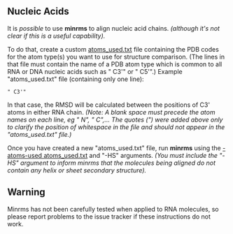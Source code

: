 ## Nucleic Acids

It is *possible* to use **minrms** to align nucleic acid chains.
*(although it's not clear if this is a useful capability).*

To do that, create a custom [atoms_used.txt](./share/README.md) file containing
the PDB codes for the atom type(s) you want to use for structure comparison.
(The lines in that file must contain the name of a PDB atom type
which is common to all RNA or DNA nucleic acids such as " C3'" or " C5'".)
Example "atoms_used.txt" file (containing only one line):
```
" C3'"
```
In that case, the RMSD will be calculated between the positions of C3' atoms
in either RNA chain.
*(Note:
A blank space must precede the atom names on each line, eg " N", " C",...
The quotes (") were added above only to clarify the position of
whitespace in the file and should not appear in the "atoms_used.txt" file.)*

Once you have created a new "atoms_used.txt" file, run **minrms** using the
[-atoms-used atoms_used.txt](https://www.rbvi.ucsf.edu/Research/projects/minrms/docs/minrms.html#customize) and "-HS" arguments.
*(You must include the "-HS" argument to inform minrms that the molecules
being aligned do not contain any helix or sheet secondary structure).*


## Warning

Minrms has not been carefully tested when applied to RNA molecules, so
please report problems to the issue tracker if these instructions do not work.
